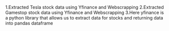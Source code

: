 1.Extracted Tesla stock data using Yfinance and Webscrapping
2.Extracted Gamestop stock data using Yfinance and Webscrapping
3.Here yfinance is a python library that allows us to extract data for stocks and returning data into pandas dataframe
